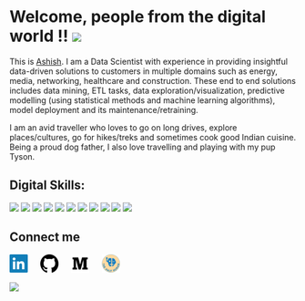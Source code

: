# Welcome, people from the digital world !! <img src="https://emojis.slackmojis.com/emojis/images/1531849430/4246/blob-sunglasses.gif?1531849430" width="30"/>

This is [Ashish](https://ashishkr568.github.io/). I am a Data Scientist with experience in providing insightful data-driven solutions to customers in multiple domains such as energy, media, networking, healthcare and construction. These end to end solutions includes data mining, ETL tasks, data exploration/visualization, predictive modelling (using statistical methods and machine learning algorithms), model deployment and its maintenance/retraining.

I am an avid traveller who loves to go on long drives, explore places/cultures, go for hikes/treks and sometimes cook good Indian cuisine. Being a proud dog father, I also love travelling and playing with my pup Tyson.


## Digital Skills:

<code><img height="20" src="https://img.shields.io/badge/-Python-ffffff?style=flat-square&logo=python&logoColor=306998"></code>
<code><img height="20" src="https://img.shields.io/badge/-RStudio-ffffff?style=flat-square&logo=RStudio&logoColor=#3686d3"></code>
<code><img height="20" src="https://img.shields.io/badge/-VBA for Excel-1d6f42?style=flat-square&logo=Microsoft Excel&logoColor=white"></code>
<code><img height="20" src="https://img.shields.io/badge/-HTML5-e34c26?style=flat-square&logo=HTML5&logoColor=white"></code>
<code><img height="20" src="https://img.shields.io/badge/-CSS3-264de4?style=flat-square&logo=CSS3&logoColor=white"></code>
<code><img height="20" src="https://img.shields.io/badge/-Microsoft%20Azure-46a2f1?style=flat-square&logo=Microsoft%20Azure&logoColor=white"></code>
<code><img height="20" src="https://img.shields.io/badge/-Microsoft SQL Server-white?style=flat-square&logo=Microsoft SQL Server&logoColor=red"></code>
<code><img height="20" src="https://img.shields.io/badge/-PostgreSQL-white?style=flat-square&logo=PostgreSQL&logoColor=blue"></code>
<code><img height="20" src="https://img.shields.io/badge/-Power BI-F7B93E?style=flat-square&logo=Power BI&logoColor=white"></code>
<code><img height="20" src="https://img.shields.io/badge/-Windows-46a2f1?style=flat-square&logo=Windows&logoColor=white"></code>
<code><img height="20" src="https://img.shields.io/badge/-Linux-46a2f1?style=flat-square&logo=Linux&logoColor=000000"></code>



## Connect me 

[![LinkedIn][1]][2] &emsp;        [![GitHub][3]][4]  &emsp;    [![Medium][5]][6]      &emsp;    [![thehalfhuman][7]][8]  

[1]:  https://github.com/ashishkr568/generic-repo/blob/main/Linkedin.png
[2]:  https://www.linkedin.com/in/ashish568/
[3]:  https://github.com/ashishkr568/generic-repo/blob/main/Github.png
[4]:  https://github.com/ashishkr568
[5]:  https://github.com/ashishkr568/generic-repo/blob/main/medium.png
[6]:  https://medium.com/@ashish.568
[7]:  https://github.com/ashishkr568/generic-repo/blob/main/TheHalfHuman.png
[8]:  https://ashishkr568.github.io/

![](https://visitor-badge.glitch.me/badge?page_id=ashishkr.568)



<!--
**ashishkr568/ashishkr568** is a ✨ _special_ ✨ repository because its `README.md` (this file) appears on your GitHub profile.

Here are some ideas to get you started:

- 🔭 I’m currently working on ...
- 🌱 I’m currently learning ...
- 👯 I’m looking to collaborate on ...
- 🤔 I’m looking for help with ...
- 💬 Ask me about ...
- 📫 How to reach me: ...
- 😄 Pronouns: ...
- ⚡ Fun fact: ...
-->
